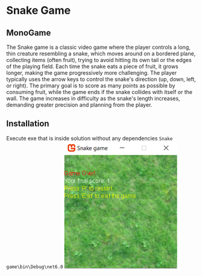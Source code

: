 # Snake Game
## MonoGame


The Snake game is a classic video game where the player controls a long, thin creature resembling a snake, which moves around on a bordered plane, collecting items (often fruit), trying to avoid hitting its own tail or the edges of the playing field. Each time the snake eats a piece of fruit, it grows longer, making the game progressively more challenging. The player typically uses the arrow keys to control the snake's direction (up, down, left, or right). The primary goal is to score as many points as possible by consuming fruit, while the game ends if the snake collides with itself or the wall. The game increases in difficulty as the snake's length increases, demanding greater precision and planning from the player.


## Installation

Execute exe that is inside solution without any dependencies
``Snake game\bin\Debug\net6.0``
![Alt text](https://github.com/KimDev16/Snake-Game/blob/master/1.PNG "a title")
